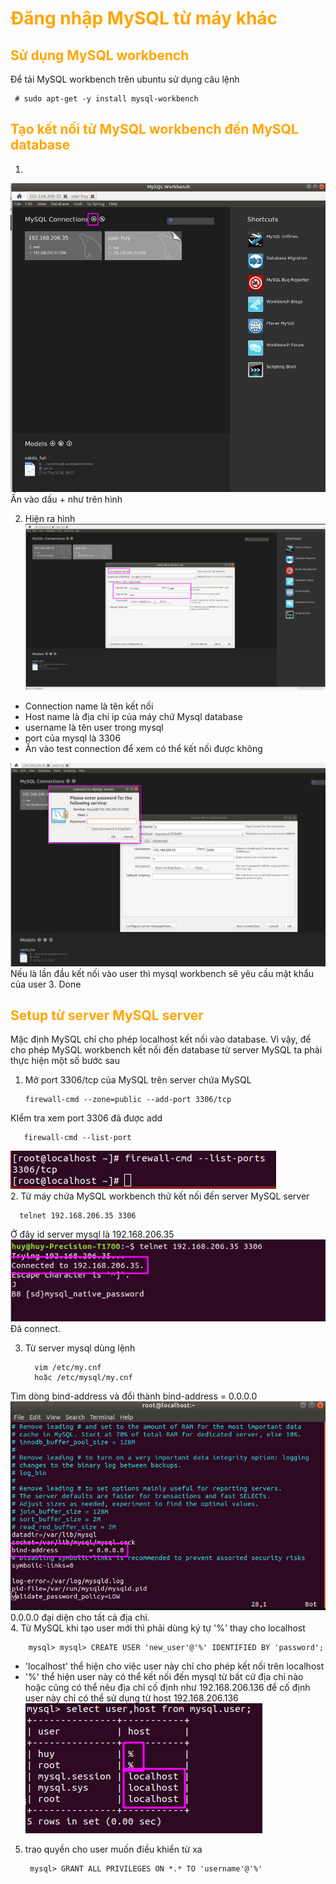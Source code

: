 <h1 style="color:orange">Đăng nhập MySQL từ máy khác </h1>
<h2 style="color:orange">Sử dụng MySQL workbench</h2>
Để tải MySQL workbench trên ubuntu sử dụng câu lệnh

     # sudo apt-get -y install mysql-workbench
<h2 style="color:orange">Tạo kết nối từ MySQL workbench đến MySQL database</h2>

1. 
![workbench1](../img/workbench1.png)
Ấn vào dấu + như trên hình<br>

2. Hiện ra hình
![workbench2](../img/workbench2.png)<br>
- Connection name là tên kết nối
- Host name là địa chỉ ip của máy chứ Mysql database
- username là tên user trong mysql
- port của mysql là 3306
- Ấn vào test connection để xem có thể kết nối được không

![workbench3](../img/workbench3.png)<br>
Nếu là lần đầu kết nối vào user thì mysql workbench sẽ yêu cầu mật khẩu của user
3. Done

<h2 style="color:orange">Setup từ server MySQL server</h2>
Mặc định MySQL chỉ cho phép localhost kết nối vào database. Vì vậy, để cho phép MySQL workbench kết nối đến database từ server MySQL ta phải thực hiện một số bước sau

1. Mở port 3306/tcp của MySQL trên server chứa MySQL

       firewall-cmd --zone=public --add-port 3306/tcp
KIểm tra xem port 3306 đã được add

       firewall-cmd --list-port
![workbench5](../img/workbench5.png)<br>
2. Từ máy chứa MySQL workbench thử kết nối đến server MySQL server

      telnet 192.168.206.35 3306
Ở đây id server mysql là 192.168.206.35<br>
![workbench6](../img/workbench6.png)<br>
Đã connect.

3. Từ server mysql dùng lệnh

         vim /etc/my.cnf
         hoặc /etc/mysql/my.cnf
Tìm dòng bind-address và đổi thành bind-address = 0.0.0.0
![workbench7](../img/workbench7.png)<br>
0.0.0.0 đại diện cho tất cả địa chỉ.<br>
4. Từ MySQL khi tạo user mới thì phải dùng ký tự '%' thay cho localhost

        mysql> mysql> CREATE USER 'new_user'@'%' IDENTIFIED BY 'password';
- 'localhost' thể hiện cho việc user này chỉ cho phép kết nối trên localhost
- '%' thể hiện user này có thể kết nối đến mysql từ bất cứ địa chỉ nào hoặc cũng có thể nêu địa chỉ cố định như 192.168.206.136 để cố định user này chỉ có thể sử dụng từ host 192.168.206.136
![workbench4](../img/workbench4.png)<br>
5. trao quyền cho user muốn điều khiển từ xa

        mysql> GRANT ALL PRIVILEGES ON *.* TO 'username'@'%'